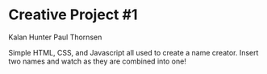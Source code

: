 # Creative Project #1

Kalan Hunter
Paul Thornsen

Simple HTML, CSS, and Javascript all used to create a name creator. Insert two names and watch as they are combined into one!